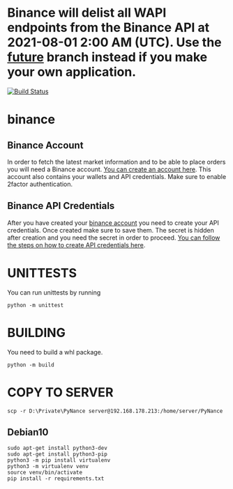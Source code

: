 # Binance will delist all WAPI endpoints from the Binance API at 2021-08-01 2:00 AM (UTC). Use the [future](https://github.com/0x78f1935/PyNance/tree/future) branch instead if you make your own application.


[![Build Status](https://www.travis-ci.com/0x78f1935/PyNance.svg?branch=master)](https://www.travis-ci.com/0x78f1935/PyNance)

# binance
## Binance Account

In order to fetch the latest market information and to be able to place orders you will need a Binance account. [You can create an account here](https://www.binance.com/en/register?ref=73051759). This account also contains your wallets and API credentials. Make sure to enable 2factor authentication.

## Binance API Credentials

After you have created your [binance account](#binance-account) you need to create your API credentials. Once created make sure to save them. The secret is hidden after creation and you need the secret in order to proceed. [You can follow the steps on how to create API credentials here](https://www.binance.com/en/support/faq/360002502072-How-to-create-API).

# UNITTESTS

You can run unittests by running

    python -m unittest

# BUILDING

You need to build a whl package.

    python -m build

# COPY TO SERVER

    scp -r D:\Private\PyNance server@192.168.178.213:/home/server/PyNance

## Debian10

    sudo apt-get install python3-dev
    sudo apt-get install python3-pip
    python3 -m pip install virtualenv
    python3 -m virtualenv venv
    source venv/bin/activate
    pip install -r requirements.txt
